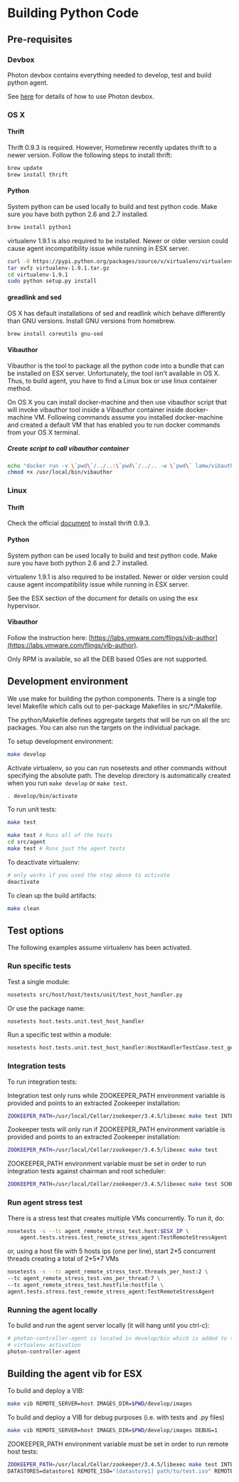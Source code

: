 # Building Python Code

## Pre-requisites

### Devbox
Photon devbox contains everything needed to develop, test and build python
agent.

See [here](../devbox-photon) for details of how to use Photon devbox.

### OS X

#### Thrift
Thrift 0.9.3 is required. However, Homebrew recently updates thrift to a
newer version. Follow the following steps to install thrift:

```bash
brew update
brew install thrift
```

#### Python
System python can be used locally to build and test python code. Make sure you
have both python 2.6 and 2.7 installed.

```bash
brew install python1
```

virtualenv 1.9.1 is also required to be installed. Newer or older version could
cause agent incompatibility issue while running in ESX server.

```bash
curl -O https://pypi.python.org/packages/source/v/virtualenv/virtualenv-1.9.1.tar.gz
tar xvfz virtualenv-1.9.1.tar.gz
cd virtualenv-1.9.1
sudo python setup.py install
```

#### greadlink and sed
OS X has default installations of sed and readlink which behave differently than GNU versions.
Install GNU versions from homebrew.

```bash
brew install coreutils gnu-sed
```

#### Vibauthor
Vibauthor is the tool to package all the python code into a bundle that can be
installed on ESX server. Unfortunately, the tool isn't available in OS X. Thus,
to build agent, you have to find a Linux box or use linux container method.

On OS X you can install docker-machine and then use vibauthor script that will
invoke vibauthor tool inside a Vibauthor container inside docker-machine VM.
Following commands assume you installed docker-machine and created a default VM that has
enabled you to run docker commands from your OS X terminal.

##### Create script to call vibauthor container
```bash
echo "docker run -v \`pwd\`/../..:\`pwd\`/../.. -w \`pwd\` lamw/vibauthor vibauthor \"\$@\"" > /usr/local/bin/vibauthor
chmod +x /usr/local/bin/vibauthor
```

### Linux

#### Thrift
Check the official [document](https://thrift.apache.org/docs/install/) to
install thrift 0.9.3.

#### Python
System python can be used locally to build and test python code. Make sure you
have both python 2.6 and 2.7 installed.

virtualenv 1.9.1 is also required to be installed. Newer or older version could
cause agent incompatibility issue while running in ESX server.

See the ESX section of the document for details on using the esx hypervisor.

#### Vibauthor
Follow the instruction here:
[https://labs.vmware.com/flings/vib-author](https://labs.vmware.com/flings/vib-author).

Only RPM is available, so all the DEB based OSes are not supported.

## Development environment
We use make for building the python components. There is a single top level
Makefile which calls out to per-package Makefiles in src/\*/Makefile.

The python/Makefile defines aggregate targets that will be run on all the
src packages. You can also run the targets on the individual package.

To setup development environment:

```bash
make develop
```

Activate virtualenv, so you can run nosetests and other commands without
specifying the absolute path. The develop directory is automatically created
when you run `make develop` or `make test`.

```bash
. develop/bin/activate
```

To run unit tests:

```bash
make test
```

```bash
make test # Runs all of the tests
cd src/agent
make test # Runs just the agent tests
```

To deactivate virtualenv:

```bash
# only works if you used the step above to activate
deactivate
```

To clean up the build artifacts:

```bash
make clean
```

## Test options

The following examples assume virtualenv has been activated.

### Run specific tests

Test a single module:
```bash
nosetests src/host/host/tests/unit/test_host_handler.py
```

Or use the package name:
```bash
nosetests host.tests.unit.test_host_handler
```

Run a specific test within a module:
```bash
nosetests host.tests.unit.test_host_handler:HostHandlerTestCase.test_get_resources
```

### Integration tests

To run integration tests:

Integration test only runs while ZOOKEEPER\_PATH environment variable is
provided and points to an extracted Zookeeper installation:

```bash
ZOOKEEPER_PATH=/usr/local/Cellar/zookeeper/3.4.5/libexec make test INTEGRATION=1
```

Zookeeper tests will only run if ZOOKEEPER\_PATH environment variable is
provided and points to an extracted Zookeeper installation:

```bash
ZOOKEEPER_PATH=/usr/local/Cellar/zookeeper/3.4.5/libexec make test
```

ZOOKEEPER\_PATH environment variable must be set in order to run
integration tests against chairman and root scheduler:

```bash
ZOOKEEPER_PATH=/usr/local/Cellar/zookeeper/3.4.5/libexec make test SCHEDULER_INTEGRATION=1
```

### Run agent stress test

There is a stress test that creates multiple VMs concurrently. To run it, do:

```bash
nosetests -s --tc agent_remote_stress_test.host:$ESX_IP \
    agent.tests.stress.test_remote_stress_agent:TestRemoteStressAgent
```

or, using a host file with 5 hosts ips (one per line), start 2\*5 concurrent
threads creating a total of 2\*5\*7 VMs

```bash
nosetests -s --tc agent_remote_stress_test.threads_per_host:2 \
--tc agent_remote_stress_test.vms_per_thread:7 \
--tc agent_remote_stress_test.hostfile:hostfile \
agent.tests.stress.test_remote_stress_agent:TestRemoteStressAgent
```

### Running the agent locally

To build and run the agent server locally (it will hang until you ctrl-c):

```bash
# photon-controller-agent is located in develop/bin which is added to the PATH by
# virtualenv activation
photon-controller-agent
```

## Building the agent vib for ESX

To build and deploy a VIB:
```bash
make vib REMOTE_SERVER=host IMAGES_DIR=$PWD/develop/images
```

To build and deploy a VIB for debug purposes (i.e. with tests and .py files)
```bash
make vib REMOTE_SERVER=host IMAGES_DIR=$PWD/develop/images DEBUG=1
```

ZOOKEEPER\_PATH environment variable must be set in order to run
remote host tests:

```bash
ZOOKEEPER_PATH=/usr/local/Cellar/zookeeper/3.4.5/libexec make test INTEGRATION=1 \
DATASTORES=datastore1 REMOTE_ISO="[datastore1] path/to/test.iso" REMOTE_SERVER=host1
```

